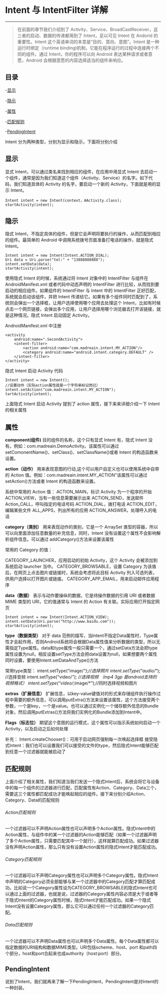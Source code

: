 # Intent 与 IntentFilter 详解

---

> 在前面的章节我们介绍到了 Activity、Service、BroadCastReceiver，这三者的启动、数据的传递都用到了 Intent，足以可见 Intent 在 Andorid 的重要性。Intent 这个英语单词的本意是“目的、意向、意图”。Intent 是一种运行时绑定（runtime binding)机制，它能在程序运行的过程中连接两个不同的组件。通过 Intent，你的程序可以向 Android 表达某种请求或者意愿，Android 会根据意愿的内容选择适当的组件来响应。

## 目录

-[显示](#显示)

-[隐示](#隐示)

-[属性](#属性)

-[匹配规则](#匹配规则)

-[PendingIntent](#PendingIntent)

Intent 分为两种类型，分别为显示和隐示，下面将分别介绍

## 显示

显式 Intent，可以通过类名来找到相应的组件，在应用中用显式 Intent 去启动一个组件，通常是因为我们知道这个组件（Activity、Service）的名字。如下代码，我们知道具体的 Activity 的名字，要启动一个新的 Activity，下面就是用的显示 Intent。

```
Intent intent = new Intent(context，AActivity.class);
startActivity(intent);
```

## 隐示

隐式 Intent，不指定具体的组件，但是它会声明将要执行的操作，从而匹配到相应的组件。最简单的 Android 中调用系统拨号页面准备打电话的操作，就是隐式 Intent。

```
Intent intent = new Intent(Intent.ACTION_DIAL);
Uri data = Uri.parse("tel:" + "13888888888");
intent.setData(data);
startActivity(intent);
```

使用隐式 Intent 的时候，系统通过将 Intent 对象中的 IntentFilter 与组件在 AndroidManifest.xml 或者代码中动态声明的 IntentFilter 进行比较，从而找到要启动的相应组件。如果组件的 IntentFilter 与 Intent 中的 IntentFilter 正好匹配，系统就会启动该组件，并把 Intent 传递给它。如果有多个组件同时匹配到了，系统则会弹出一个选择框，让用户选择使用哪个应用去处理这个 Intent，比如有时候点击一个网页链接，会弹出多个应用，让用户选择用哪个浏览器去打开该链接，就是这种情况。隐式 Intent 启动固定 Activity。

AndroidManifest.xml 中注册

```
<activity
    android:name=".SecondActivity">
    <intent-filter>
        <action android:name="com.madreain.intent.MY_ACTION"/>
        <category android:name="android.intent.category.DEFAULT" />
    </intent-filter>
</activity>
```

隐式 Intent 启动 Activity 代码

```
Intent intent = new Intent();
//设置动作（实际action属性就是一个字符串标记而已）
intent.setAction("com.madreain.intent.MY_ACTION");
tartActivity(intent);

```

上面隐式 Intent 启动 Activity 提到了 action 属性，接下来来详细介绍一下 Intent 的相关属性

## 属性

**component(组件)**
目的组件的名称，这个只有显式 Intent 有，隐式 Intent 没有。例如：com.madreain.DemoActivity。该属性可以通过 setComonentName()、setClass()、setClassName()或者 Intent 的构造函数来设置。

**action（动作）**
用来表现意图的行动,这个可以用户自定义也可以使用系统中自带的 Action 值。例如：com.madreain.intent.MY_ACTION"该属性可以通过 setAction()方法或者 Intent 的构造函数来设置。

系统中常用的 Action 值：
ACTION_MAIN，标识 Activity 为一个程序的开始
ACTION_VIEW，当有一些信息需要展示出来
ACTION_SEND，发送邮件
Action_CALL，呼叫指定的电话号码
ACTION_DIAL，拨打电话
ACTION_EDIT，编辑某些文件
ALL_APPS，列出所有的应用
ACTION_ANSWER，处理呼入的电话

**category（类别）**
用来表现动作的类别，它是一个 ArraySet 类型的容器，所以可以向里面添加任意数量的补充信息，同时，Intent 没有设置这个属性不会影响解析组件信息。可以通过 addCategory()方法来设置该属性

常用的 Category 的值：

CATEGORY_LAUNCHER，应用启动的初始 Activity，这个 Activity 会被添加到系统启动 launcher 当中。
CATEGORY_BROWSABLE，设置 Category 为该值后，在网页上点击图片或链接时，系统会考虑将此目标 Activity 列入可选列表，供用户选择以打开图片或链接。
CATEGORY_APP_EMAIL，用来启动邮件应用程序

**data（数据）**
表示与动作要操纵的数据，它是待操作数据的引用 URI 或者数据 MIME 类型的 URI，它的值通常与 Intent 的 Action 有关联。实际应用打开指定网页

```
Intent intent = new Intent(Intent.ACTION_VIEW);
intent.setData(Uri.parse("http://www.baidu.com"));
startActivity(intent);
```

**type（数据类型）**
对于 data 范例的描写，当Intent不指定Data属性时，Type属性才会起作用，否则Android系统将会根据Data属性值来分析数据的类型，所以无需指定Type属性。data和type属性一般只需要一个，通过setData方法会把type属性设置为null，相反设置setType方法会把data设置为null，如果想要两个属性同时设置，要使用Intent.setDataAndType()方法

常用type类型：
intent.setType(“image/*”);//选择照片
intent.setType(“audio/*”); //选择音频
intent.setType(“video/*”); //选择视频 （mp4 3gp 是android支持的视频格式）
intent.setType(“video/*;image/*”);//同时选择视频和图片

**extras（扩展信息）**
扩展信息，以key-value键值对的形式来存储组件执行操作过程中需要的额外信息，可以调用putExtra()方法来设置该属性，这个方法接受两个参数，一个是key，一个是value。也可以通过实例化一个储存额外信息的Bundle对象，然后调用putExtras()方法将我们实例化的Bundle添加到Intent中。

**Flags（标志位）**
期望这个意图的运行模式，这个属性可以指示系统如何启动一个Activity，以及启动之后如何处理

补充：
Intent.createChooser()：可用于启动网页强制每一次唤起选择框
接受隐式Intent：我们也可以设置我们可以接受的文件的type，然后隐式Intent能够匹配到任意一个过滤器就能被启动了

## 匹配规则

上面介绍了相关属性，我们知道当我们发送一个隐式Intent后，系统会将它与设备中的每一个组件的过滤器进行匹配，匹配属性有Action、Category、Data三个，需要这三个属性都匹配成功才能唤起相应的组件。接下来分别介绍Action、Category、Data的匹配规则

######  Action匹配规则

一个过滤器可以不声明Action属性也可以声明多个Action属性。隐式Intent中的Action属性，与组件中的某一个过滤器的Action能够匹配（如果一个过滤器声明了多个Action属性，只需要匹配其中一个就行），这样就算匹配成功。如果过滤器没有声明Action属性，那么只有没有设置Action属性的隐式Intent才能匹配成功。

######  Category匹配规则

一个过滤器可以不声明Category属性也可以声明多个Category属性。隐式Intent中声明的Category必须全部能够与某一个过滤器中的Category匹配才算匹配成功。比如说一个Category属性设为CATEGORY_BROWSABLE的隐式Intent也可以通过上面的过滤器，也就是说，过滤器的Category属性内容必须是大于或者等于隐式Intent的Category属性时候，隐式Intent才能匹配成功。如果一个隐式Intent没有设置Category属性，那么它可以通过任何一个过滤器的Category匹配。

######  Data匹配规则

一个过滤器可以不声明Data属性也可以声明多个Data属性。每个Data属性都可以指定数据的URI结构和数据MIME类型。URI包括scheme、host、port 和path四个部分，host和port合起来也成authority（host:port）部分。

## PendingIntent

说到了Intent，我们就再来了解一下PendingIntent，PendingIntent是对Intent的一种封装。